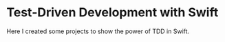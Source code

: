 # Test-Driven Development with Swift

Here I created some projects to show the power of TDD in Swift.
